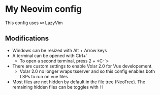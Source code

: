 # My Neovim config

This config uses 💤 LazyVim

## Modifications

- Windows can be resized with Alt + Arrow keys
- A terminal can be opened with Ctrl+`
  - To open a second terminal, press 2 + <C-`>
- There are custom settings to enable Volar 2.0 for Vue developement.
  - Volar 2.0 no longer wraps tsserver and so this config enables both LSPs to run on vue files
- Most files are not hidden by default in the file tree (NeoTree). The remaining hidden files can be toggles with H
